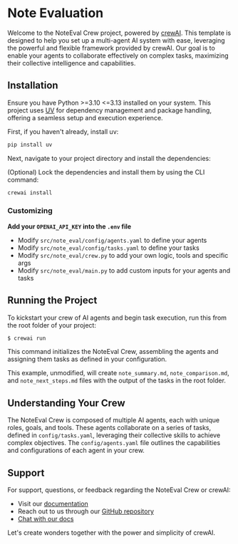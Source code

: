 # Note Evaluation

Welcome to the NoteEval Crew project, powered by [crewAI](https://crewai.com). This template is designed to help you set up a multi-agent AI system with ease, leveraging the powerful and flexible framework provided by crewAI. Our goal is to enable your agents to collaborate effectively on complex tasks, maximizing their collective intelligence and capabilities.

## Installation

Ensure you have Python >=3.10 <=3.13 installed on your system. This project uses [UV](https://docs.astral.sh/uv/) for dependency management and package handling, offering a seamless setup and execution experience.

First, if you haven't already, install uv:

```bash
pip install uv
```

Next, navigate to your project directory and install the dependencies:

(Optional) Lock the dependencies and install them by using the CLI command:
```bash
crewai install
```

### Customizing

**Add your `OPENAI_API_KEY` into the `.env` file**

- Modify `src/note_eval/config/agents.yaml` to define your agents
- Modify `src/note_eval/config/tasks.yaml` to define your tasks
- Modify `src/note_eval/crew.py` to add your own logic, tools and specific args
- Modify `src/note_eval/main.py` to add custom inputs for your agents and tasks

## Running the Project

To kickstart your crew of AI agents and begin task execution, run this from the root folder of your project:

```bash
$ crewai run
```

This command initializes the NoteEval Crew, assembling the agents and assigning them tasks as defined in your configuration.

This example, unmodified, will create `note_summary.md`, `note_comparison.md`, and `note_next_steps.md` files with the output of the tasks in the root folder.

## Understanding Your Crew

The NoteEval Crew is composed of multiple AI agents, each with unique roles, goals, and tools. These agents collaborate on a series of tasks, defined in `config/tasks.yaml`, leveraging their collective skills to achieve complex objectives. The `config/agents.yaml` file outlines the capabilities and configurations of each agent in your crew.

## Support

For support, questions, or feedback regarding the NoteEval Crew or crewAI:
- Visit our [documentation](https://docs.crewai.com)
- Reach out to us through our [GitHub repository](https://github.com/joaomdmoura/crewai)
- [Chat with our docs](https://chatg.pt/DWjSBZn)

Let's create wonders together with the power and simplicity of crewAI.
